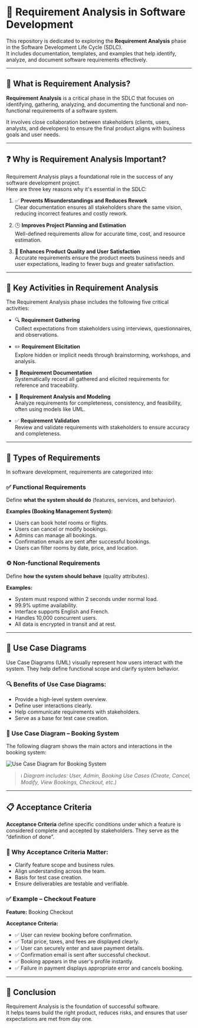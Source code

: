 # 📘 Requirement Analysis in Software Development

This repository is dedicated to exploring the **Requirement Analysis** phase in the Software Development Life Cycle (SDLC).  
It includes documentation, templates, and examples that help identify, analyze, and document software requirements effectively.

---

## 📌 What is Requirement Analysis?

**Requirement Analysis** is a critical phase in the SDLC that focuses on identifying, gathering, analyzing, and documenting the functional and non-functional requirements of a software system.

It involves close collaboration between stakeholders (clients, users, analysts, and developers) to ensure the final product aligns with business goals and user needs.

---

## ❓ Why is Requirement Analysis Important?

Requirement Analysis plays a foundational role in the success of any software development project.  
Here are three key reasons why it's essential in the SDLC:

1. ✅ **Prevents Misunderstandings and Reduces Rework**  
   Clear documentation ensures all stakeholders share the same vision, reducing incorrect features and costly rework.

2. 🕒 **Improves Project Planning and Estimation**  
   Well-defined requirements allow for accurate time, cost, and resource estimation.

3. 🎯 **Enhances Product Quality and User Satisfaction**  
   Accurate requirements ensure the product meets business needs and user expectations, leading to fewer bugs and greater satisfaction.

---

## 🔑 Key Activities in Requirement Analysis

The Requirement Analysis phase includes the following five critical activities:

- 🔍 **Requirement Gathering**  
  Collect expectations from stakeholders using interviews, questionnaires, and observations.

- ✏️ **Requirement Elicitation**  
  Explore hidden or implicit needs through brainstorming, workshops, and analysis.

- 📝 **Requirement Documentation**  
  Systematically record all gathered and elicited requirements for reference and traceability.

- 🧠 **Requirement Analysis and Modeling**  
  Analyze requirements for completeness, consistency, and feasibility, often using models like UML.

- ✅ **Requirement Validation**  
  Review and validate requirements with stakeholders to ensure accuracy and completeness.

---

## 🧩 Types of Requirements

In software development, requirements are categorized into:

### ✅ Functional Requirements

Define **what the system should do** (features, services, and behavior).

**Examples (Booking Management System):**
- Users can book hotel rooms or flights.
- Users can cancel or modify bookings.
- Admins can manage all bookings.
- Confirmation emails are sent after successful bookings.
- Users can filter rooms by date, price, and location.

### ⚙️ Non-functional Requirements

Define **how the system should behave** (quality attributes).

**Examples:**
- System must respond within 2 seconds under normal load.
- 99.9% uptime availability.
- Interface supports English and French.
- Handles 10,000 concurrent users.
- All data is encrypted in transit and at rest.

---

## 🎯 Use Case Diagrams

Use Case Diagrams (UML) visually represent how users interact with the system. They help define functional scope and clarify system behavior.

### 🔍 Benefits of Use Case Diagrams:
- Provide a high-level system overview.
- Define user interactions clearly.
- Help communicate requirements with stakeholders.
- Serve as a base for test case creation.

### 🧩 Use Case Diagram – Booking System

The following diagram shows the main actors and interactions in the booking system:

![Use Case Diagram for Booking System](alx-booking-uc.png)

> ℹ️ *Diagram includes: User, Admin, Booking Use Cases (Create, Cancel, Modify, View Bookings, Checkout, etc.)*

---

## 📋 Acceptance Criteria

**Acceptance Criteria** define specific conditions under which a feature is considered complete and accepted by stakeholders. They serve as the “definition of done”.

### 📌 Why Acceptance Criteria Matter:
- Clarify feature scope and business rules.
- Align understanding across the team.
- Basis for test case creation.
- Ensure deliverables are testable and verifiable.

### ✅ Example – Checkout Feature

**Feature:** Booking Checkout

**Acceptance Criteria:**
- ✅ User can review booking before confirmation.
- ✅ Total price, taxes, and fees are displayed clearly.
- ✅ User can securely enter and save payment details.
- ✅ Confirmation email is sent after successful checkout.
- ✅ Booking appears in the user's profile instantly.
- ✅ Failure in payment displays appropriate error and cancels booking.

---

## 📎 Conclusion

Requirement Analysis is the foundation of successful software.  
It helps teams build the right product, reduces risks, and ensures that user expectations are met from day one.

